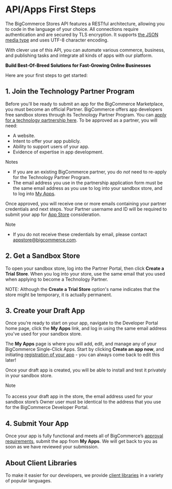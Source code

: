 # <span class="jumptarget"> API/Apps First Steps </span>

The BigCommerce Stores API features a RESTful architecture, allowing you to code in the language of your choice. All connections require authentication and are secured by TLS encryption. It supports [the JSON media type](#media-types) and uses UTF-8 character encoding.

With clever use of this API, you can automate various commerce, business, and publishing tasks and integrate all kinds of apps with our platform.

<span class="fake-h2" style="color:black;font-weight:bold"> Build Best-Of-Breed Solutions for Fast-Growing Online Businesses </span>

Here are your first steps to get started:

## <span class="jumptarget"> 1. Join the Technology Partner Program </span>

Before you'll be ready to submit an app for the BigCommerce Marketplace, you must become an official Partner. BigCommerce offers app developers free sandbox stores through its Technology Partner Program. You can <a href="https://www.bigcommerce.com/partners/signup" target="_blank">apply for a technology partnership here</a>. To be approved as a partner, you will need:

* A website.
* Intent to offer your app publicly.
* Ability to support users of your app.
* Evidence of expertise in app development.

<aside class="notice">
<span class="aside-notice-hd">Notes</span><br>
  <ul>
	<li>If you are an existing BigCommerce partner, you do <em>not</em> need to re-apply for the Technology Partner Program.</li>
	<li>The email address you use in the partnership application form must be the same email address as you use to log into your sandbox store, and to log into <a href="//devtools.bigcommerce.com" target="_blank">My&#160;Apps</a>.</li>
  </ul>
</aside>

Once approved, you will receive one or more emails containing your partner credentials and next steps. Your Partner username and ID will be required to submit your app for <a href="https://developer.bigcommerce.com/" target="_blank">App Store</a> consideration.

<aside class="notice">
<span class="aside-notice-hd">Note</span>
<br>
  <ul>
	<li>If you do not receive these credentials by email, please contact <a href="mailto:appstore@bigcommerce.com">appstore@bigcommerce.com</a>.
	</li>
  </ul>
</aside>


## <span class="jumptarget"> 2. Get a Sandbox Store </span>

To open your sandbox store, log into the Partner Portal, then click **Create a Trial Store**. When you log into your store, use the same email that you used when applying to become a Technology Partner.

NOTE: Although the **Create a Trial Store** option's name indicates that the store might be temporary, it is actually permanent.


## <span class="jumptarget">3. Create your Draft App </span>

Once you’re ready to start on your app, navigate to the Developer Portal home page, click the **My Apps** link, and log in using the same email address you've used for your sandbox store.

The **My Apps** page is where you will add, edit, and manage any of your BigCommerce Single-Click Apps. Start by clicking **Create an app now**, and initiating <a href="https://developer.bigcommerce.com/api/registration">registration of your app</a> - you can always come back to edit this later!

Once your draft app is created, you will be able to install and test it privately in your sandbox store.
 
<aside class="notice">
<span class="aside-notice-hd">Note</span>
	<br><br>
To access your draft app in the store, the email address used for your sandbox store’s Owner user must be identical to the address that you use for the BigCommerce Developer Portal. </ul>
</aside>

## <span class="jumptarget"> 4. Submit Your App </span>

Once your app is fully functional and meets all of BigCommerce’s <a href="#app-store-approval-requirements">approval requirements</a>, submit the app from **My Apps**. We will get back to you as soon as we have reviewed your submission.

## <span class="jumptarget"> About Client Libraries </span>

To make it easier for our developers, we provide [client libraries](#client-libraries) in a variety of popular languages.